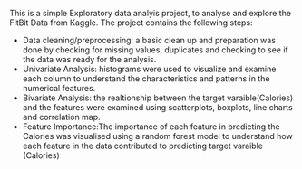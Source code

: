 This is a simple Exploratory data analyis project, to analyse and explore the FitBit Data from Kaggle. 
The project contains the following steps:
* Data cleaning/preprocessing: a basic clean up and preparation was done by checking for missing values, duplicates and checking
  to see if the data was ready for the analysis.
* Univariate Analysis: histograms were used to visualize and examine each column to understand the characteristics and patterns in the numerical features.
* Bivariate Analysis: the realtionship between the target varaible(Calories) and the features were examined using scatterplots, boxplots, line charts and correlation map.
* Feature Importance:The importance of each feature in predicting the Calories was visualised using a random forest model to understand how each feature in the data contributed to predicting target varaible (Calories)
